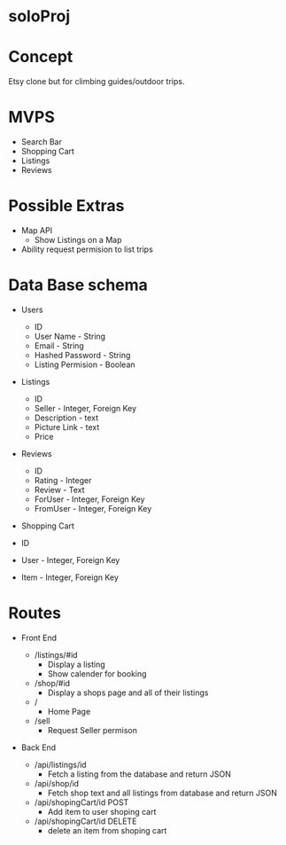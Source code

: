 # soloProj
  
  # Concept
  Etsy clone but for climbing guides/outdoor trips.
  
  # MVPS
  - Search Bar
  - Shopping Cart
  - Listings
  - Reviews
  
  # Possible Extras
  - Map API
    - Show Listings on a Map
  - Ability request permision to list trips
  
  # Data Base schema
  - Users
    - ID
    - User Name - String
    - Email - String
    - Hashed Password - String
    - Listing Permision - Boolean
    
  - Listings
    - ID 
    - Seller - Integer, Foreign Key
    - Description - text
    - Picture Link - text
    - Price
  
 - Reviews
    - ID
    - Rating - Integer
    - Review - Text
    - ForUser - Integer, Foreign Key
    - FromUser - Integer, Foreign Key
    
 - Shopping Cart
  - ID
  - User - Integer, Foreign Key
  - Item - Integer, Foreign Key
    
    
    
  
  # Routes 
  - Front End
    - /listings/#id
      - Display a listing
      - Show calender for booking
    - /shop/#id
      - Display a shops page and all of their listings
    - /
      - Home Page
    - /sell
      - Request Seller permison
      
  - Back End
    - /api/listings/id
      - Fetch a listing from the database and return JSON
    - /api/shop/id
      - Fetch shop text and all listings from database and return JSON
     - /api/shopingCart/id POST
        - Add item to user shoping cart
    - /api/shopingCart/id DELETE
      - delete an item from shoping cart
  
